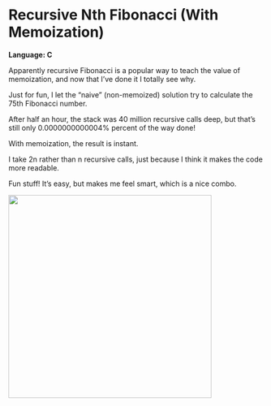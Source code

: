 # Recursive Nth Fibonacci (With Memoization)
<strong>Language: C</strong>

Apparently recursive Fibonacci is a popular way to teach the value of memoization, and now that I’ve done it I totally see why.

Just for fun, I let the “naive” (non-memoized) solution try to calculate the 75th Fibonacci number.

After half an hour, the stack was 40 million recursive calls deep, but that’s still only 0.0000000000004% percent of the way done!

With memoization, the result is instant. 

I take 2n rather than n recursive calls, just because I think it makes the code more readable. 

Fun stuff! It’s easy, but makes me feel smart, which is a nice combo. 

<img src ="http://41.media.tumblr.com/46b2ea1406ead9c1c7f0d1996d9af2ca/tumblr_inline_nvrxexjs4e1tvc5hi_1280.png" height="400">
